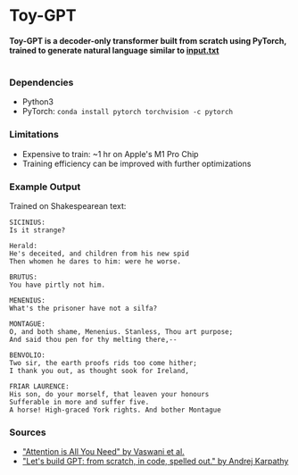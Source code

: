 # Toy-GPT
#### Toy-GPT is a decoder-only transformer built from scratch using PyTorch, trained to generate natural language similar to [input.txt](input.txt)
#
### Dependencies
- Python3
- PyTorch: `conda install pytorch torchvision -c pytorch`

### Limitations
- Expensive to train: ~1 hr on Apple's M1 Pro Chip
- Training efficiency can be improved with further optimizations

### Example Output
Trained on Shakespearean text:
```
SICINIUS:
Is it strange?

Herald:
He's deceited, and children from his new spid
Then whomen he dares to him: were he worse.

BRUTUS:
You have pirtly not him.

MENENIUS:
What's the prisoner have not a silfa?

MONTAGUE:
O, and both shame, Menenius. Stanless, Thou art purpose;
And said thou pen for thy melting there,--

BENVOLIO:
Two sir, the earth proofs rids too come hither;
I thank you out, as thought sook for Ireland,

FRIAR LAURENCE:
His son, do your morself, that leaven your honours
Sufferable in more and suffer five.
A horse! High-graced York rights. And bother Montague
```

### Sources
- ["Attention is All You Need" by Vaswani et al.](https://doi.org/10.48550/arXiv.1706.03762)
- ["Let's build GPT: from scratch, in code, spelled out." by Andrej Karpathy](https://www.youtube.com/watch?v=kCc8FmEb1nY)
